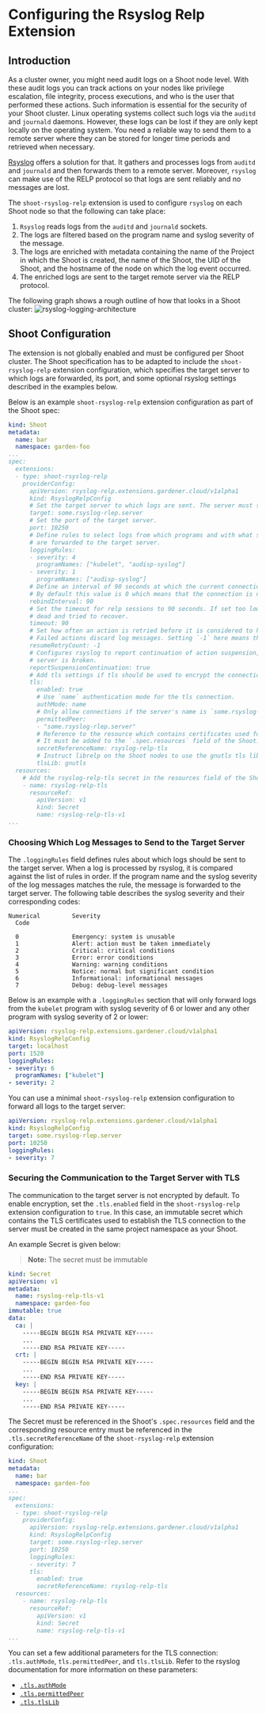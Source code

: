 # Configuring the Rsyslog Relp Extension

## Introduction

As a cluster owner, you might need audit logs on a Shoot node level. With these audit logs you can track actions on your nodes like privilege escalation, file integrity, process executions, and who is the user that performed these actions. Such information is essential for the security of your Shoot cluster. Linux operating systems collect such logs via the `auditd` and `journald` daemons. However, these logs can be lost if they are only kept locally on the operating system. You need a reliable way to send them to a remote server where they can be stored for longer time periods and retrieved when necessary.

[Rsyslog](https://www.rsyslog.com/) offers a solution for that. It gathers and processes logs from `auditd` and `journald` and then forwards them to a remote server. Moreover, `rsyslog` can make use of the RELP protocol so that logs are sent reliably and no messages are lost.

The `shoot-rsyslog-relp` extension is used to configure `rsyslog` on each Shoot node so that the following can take place:
1. `Rsyslog` reads logs from the `auditd` and `journald` sockets.
2. The logs are filtered based on the program name and syslog severity of the message.
3. The logs are enriched with metadata containing the name of the Project in which the Shoot is created, the name of the Shoot, the UID of the Shoot, and the hostname of the node on which the log event occurred.
4. The enriched logs are sent to the target remote server via the RELP protocol.

The following graph shows a rough outline of how that looks in a Shoot cluster:
![rsyslog-logging-architecture](./images/rsyslog-logging-architecture.png)

## Shoot Configuration

The extension is not globally enabled and must be configured per Shoot cluster. The Shoot specification has to be adapted to include the `shoot-rsyslog-relp` extension configuration, which specifies the target server to which logs are forwarded, its port, and some optional rsyslog settings described in the examples below.

Below is an example `shoot-rsyslog-relp` extension configuration as part of the Shoot spec:

```yaml
kind: Shoot
metadata:
  name: bar
  namespace: garden-foo
...
spec:
  extensions:
  - type: shoot-rsyslog-relp
    providerConfig:
      apiVersion: rsyslog-relp.extensions.gardener.cloud/v1alpha1
      kind: RsyslogRelpConfig
      # Set the target server to which logs are sent. The server must support the RELP protocol.
      target: some.rsyslog-rlep.server
      # Set the port of the target server.
      port: 10250
      # Define rules to select logs from which programs and with what syslog severity
      # are forwarded to the target server.
      loggingRules:
      - severity: 4
        programNames: ["kubelet", "audisp-syslog"]
      - severity: 1
        programNames: ["audisp-syslog"]
      # Define an interval of 90 seconds at which the current connection is broken and re-established.
      # By default this value is 0 which means that the connection is never broken and re-established.
      rebindInterval: 90
      # Set the timeout for relp sessions to 90 seconds. If set too low, valid sessions may be considered
      # dead and tried to recover.
      timeout: 90
      # Set how often an action is retried before it is considered to have failed.
      # Failed actions discard log messages. Setting `-1` here means that messages are never discarded.
      resumeRetryCount: -1
      # Configures rsyslog to report continuation of action suspension, e.g. when the connection to the target
      # server is broken.
      reportSuspensionContinuation: true
      # Add tls settings if tls should be used to encrypt the connection to the target server.
      tls:
        enabled: true
        # Use `name` authentication mode for the tls connection.
        authMode: name
        # Only allow connections if the server's name is `some.rsyslog-rlep.server`
        permittedPeer:
        - "some.rsyslog-rlep.server"
        # Reference to the resource which contains certificates used for the tls connection.
        # It must be added to the `.spec.resources` field of the Shoot.
        secretReferenceName: rsyslog-relp-tls
        # Instruct librelp on the Shoot nodes to use the gnutls tls library.
        tlsLib: gnutls
  resources:
    # Add the rsyslog-relp-tls secret in the resources field of the Shoot spec.
    - name: rsyslog-relp-tls
      resourceRef:
        apiVersion: v1
        kind: Secret
        name: rsyslog-relp-tls-v1
...
```

### Choosing Which Log Messages to Send to the Target Server

The `.loggingRules` field defines rules about which logs should be sent to the target server. When a log is processed by rsyslog, it is compared against the list of rules in order. If the program name and the syslog severity of the log messages matches the rule, the message is forwarded to the target server. The following table describes the syslog severity and their corresponding codes:

```
Numerical         Severity
  Code

  0               Emergency: system is unusable
  1               Alert: action must be taken immediately
  2               Critical: critical conditions
  3               Error: error conditions
  4               Warning: warning conditions
  5               Notice: normal but significant condition
  6               Informational: informational messages
  7               Debug: debug-level messages
```

Below is an example with a `.loggingRules` section that will only forward logs from the `kubelet` program with syslog severity of 6 or lower and any other program with syslog severity of 2 or lower:

```yaml
apiVersion: rsyslog-relp.extensions.gardener.cloud/v1alpha1
kind: RsyslogRelpConfig
target: localhost
port: 1520
loggingRules:
- severity: 6
  programNames: ["kubelet"]
- severity: 2
```

You can use a minimal `shoot-rsyslog-relp` extension configuration to forward all logs to the target server:

```yaml
apiVersion: rsyslog-relp.extensions.gardener.cloud/v1alpha1
kind: RsyslogRelpConfig
target: some.rsyslog-rlep.server
port: 10250
loggingRules:
- severity: 7
```

### Securing the Communication to the Target Server with TLS

The communication to the target server is not encrypted by default. To enable encryption, set the `.tls.enabled` field in the `shoot-rsyslog-relp` extension configuration to `true`. In this case, an immutable secret which contains the TLS certificates used to establish the TLS connection to the server must be created in the same project namespace as your Shoot.

An example Secret is given below:

> **Note:**  The secret must be immutable

```yaml
kind: Secret
apiVersion: v1
metadata:
  name: rsyslog-relp-tls-v1
  namespace: garden-foo
immutable: true
data:
  ca: |
    -----BEGIN BEGIN RSA PRIVATE KEY-----
    ...
    -----END RSA PRIVATE KEY-----
  crt: |
    -----BEGIN BEGIN RSA PRIVATE KEY-----
    ...
    -----END RSA PRIVATE KEY-----
  key: |
    -----BEGIN BEGIN RSA PRIVATE KEY-----
    ...
    -----END RSA PRIVATE KEY-----
```

The Secret must be referenced in the Shoot's `.spec.resources` field and the corresponding resource entry must be referenced in the `.tls.secretReferenceName` of the `shoot-rsyslog-relp` extension configuration:

```yaml
kind: Shoot
metadata:
  name: bar
  namespace: garden-foo
...
spec:
  extensions:
  - type: shoot-rsyslog-relp
    providerConfig:
      apiVersion: rsyslog-relp.extensions.gardener.cloud/v1alpha1
      kind: RsyslogRelpConfig
      target: some.rsyslog-rlep.server
      port: 10250
      loggingRules:
      - severity: 7
      tls:
        enabled: true
        secretReferenceName: rsyslog-relp-tls
  resources:
    - name: rsyslog-relp-tls
      resourceRef:
        apiVersion: v1
        kind: Secret
        name: rsyslog-relp-tls-v1
...
```

You can set a few additional parameters for the TLS connection: `.tls.authMode`, `tls.permittedPeer`, and `tls.tlsLib`. Refer to the rsyslog documentation for more information on these parameters:
- [`.tls.authMode`](https://www.rsyslog.com/doc/v8-stable/configuration/modules/omrelp.html#tls-authmode)
- [`.tls.permittedPeer`](https://www.rsyslog.com/doc/v8-stable/configuration/modules/omrelp.html#tls-permittedpeer)
- [`.tls.tlsLib`](https://www.rsyslog.com/doc/v8-stable/configuration/modules/imrelp.html#tls-tlslib)